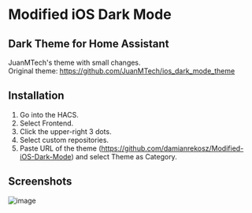 # Modified iOS Dark Mode
## Dark Theme for Home Assistant
JuanMTech's theme with small changes.<br/>
Original theme: https://github.com/JuanMTech/ios_dark_mode_theme


## Installation
1. Go into the HACS.
2. Select Frontend.
3. Click the upper-right 3 dots.
4. Select custom repositories.
5. Paste URL of the theme (https://github.com/damianrekosz/Modified-iOS-Dark-Mode) and select Theme as Category.

## Screenshots
![image](https://user-images.githubusercontent.com/35065498/125620018-29b16700-b6cf-489a-8d86-2cbee4f53cb0.png)


